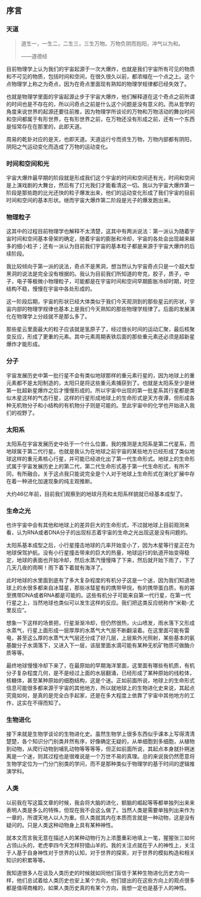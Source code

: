 ## 序言

### 天道

> 道生一，一生二，二生三，三生万物。万物负阴而抱阳，冲气以为和。
>
> ——道德经

目前物理学上认为我们的宇宙起源于一次大爆炸，也就是我们宇宙所有可见的物质和不可见的物质，包括时间和空间，在很久很久以前，都浓缩在一个点之上。这个点物理学上称之为奇点，因为在奇点里面现有熟知的物理学规律都已经失效了。

也就是物理学里面的宇宙起源止步于宇宙大爆炸，他们解释道在这个奇点之前所谓的时间也是不存在的，所以问奇点之前是什么这个问题是没有意义的。而从哲学的角度来说世界的起源还要往前推，因为物理学所谈论的万物和万物活动的舞台时间和空间都属于有形世界，在有形世界之前，在万物还没有形成之前，还有一个东西是恒常存在在那里的，此即天道。

周易的乾卦对应的是天，也即天道。天道运行兮而资生万物，万物内部都有阴阳，阴阳之气运动变化而造成了万物的运动变化。

### 时间和空间和光
宇宙大爆炸最早期的阶段就是形成我们这个宇宙的时间和空间还有光，时间和空间是上演戏剧的大舞台，然后有了灯光我们才能看清这一切。我以为宇宙大爆炸第一阶段是那些跑的比光还快的粒子爆发出来，他们的运动变化形成了我们宇宙的目前时间和空间的基本形状。继而宇宙大爆炸第二阶段是光子的爆发跑出来。

### 物理粒子
这其中的过程目前物理学也解释不太清楚，这其中有两派说法：第一派认为随着宇宙时间和空间基本骨架的确定，随着宇宙的膨胀和冷却，宇宙的各处会出现越来越多的细小粒子；还有一派认为目前我们宇宙的基本粒子都是来源于宇宙大爆炸的后续阶段。

我比较倾向于第一派的说法，奇点不是黑洞，想当然认为宇宙奇点只是一个超大型黑洞的说法是完全没有根据的。我认为目前我们所知道的夸克，胶子，质子，中子，电子等极微小物理粒子，可能都是在宇宙时间和空间早期膨胀冷却时期，时空结构不稳，慢慢在宇宙中各处形成的。

这一阶段后期，宇宙的形状已经大体类似于我们今天观测到的那些星云的形状，宇宙内部的物理学规律也基本上是我们今天熟知的那些物理学规律了。后面的发展演化在物理学上分歧就不是那么多了。

那些星云里面最大的粒子应该就是氢原子了，经过很长时间的运动汇聚，最后核聚变反应，形成了更重的元素。其中元素周期表铁后面的那些重元素还必须是超新星爆炸才能形成。

### 分子
宇宙发展历史中第一批行星不会有类似地球那样的重元素行星的，因为地球上的重元素都不是太阳制造的，太阳只是将这些重元素捕获到了。也就是太阳系至少是继第一批超新星爆炸之后才慢慢形成的。所以宇宙中出现的第一批星系其行星都是类似木星这样的气态行星，这样的行星形成地球上的生命形式是天方夜谭，但形成各种无机物分子和小结构的有机物分子则是可能的。至此宇宙中的化学也开始进入我们的视野了。

### 太阳系
太阳系在宇宙发展历史中处于一个什么位置，我的推测是太阳系是第二代星系，而地球属于第二代行星。也就是我认为在地球之前宇宙的某些地方已经形成了类似地球这样的重元素核心行星，并可能已经进化出了第一代生命形式。地球上的生命形式属于宇宙发展历史上的第二代，第二代生命形式基于第一代生命形式，有所不同，有所融合。关于这点我只能说完全是个人对于地球上生命形式在演化扩展中存在着一种进化加速现象的纯主观推断。

大约46亿年前，目前我们观察到的地球月亮和太阳系样貌就已经基本成型了。

### 生命之光
也许宇宙中会有其他和地球上的差异巨大的生命形式，不过就地球上目前观测来看，认为RNA或者DNA分子的出现标志着宇宙的生命之光出现这是没有问题的。

太阳系基本成型之后，小行星撞击地球的几率开始变小了，因为木星等行星正在为地球保驾护航。没有小行星撞击带来的巨大的热量，地球运行的轨道开始变得稳定，地球的表面也开始冷却，然后水蒸汽慢慢降了下来，然后就开始下雨了，下了几天几夜的雨啊！雨下着下着就有海洋了。

此时地球的水里面到底有了多大复杂程度的有机分子这是一个迷，因为我们知道地球上的水很多都来自冰彗星，那些冰彗星有的携带甲烷，有的携带蛋白质，有的甚至携带DNA或者RNA都是可能的。这些有机分子可能来自第一代行星，在第一代行星之上，当然地球也类似可以发生这样的反应。我们把这类反应统称作“米勒-尤里反应”。

想象一下这样的场景把，行星渐渐冷却，但仍然很热，火山喷发，雨水落下又形成水蒸气，行星上面形成一层厚厚的水蒸气大气层不断翻滚着。在这里面可能有雷电，甚至这么厚的水蒸气大气层还分成了好几层，上层紫外光照射，某些基本的氨基酸分子水滴落下，又进入下一层，该层里面水滴可能有某种无机矿物质可做酶介质等等。

最终地球慢慢冷却下来了，在最原始的早期海洋里面，这里面有哪些有机质，有机分子复杂程度几何，是不是经过上面的水层翻涌，已经形成了某种原始的线粒体，核糖体，甚至某种原始的细胞结构，这是个迷。正如前面所说，地球上的生命形式信息可能很多都来源于宇宙的其他地方，所以就地球上的生物进化史来说，其起点究竟如何，是真的是完全白手起家，还是在多大程度上依靠了宇宙中其他地方的工作，这实在不得而知了。

### 生物进化
接下来就是生物学谈论的生物进化史。虽然生物学上很多东西似乎课本上写得清清楚楚，各个知识分门别类井然有序，好像确定无疑的，从单细胞到多细胞，从植物到动物，从爬行动物到哺乳动物等等等等，但正如前面所说，其起点本身就扑朔迷离是一个迷，则其过程也是很难说是一个万世不易的真理。总的来说我仍然愿意将生物学定位为一门分门别类的学问，而不是那种类似于物理学的基于时间的逻辑推演学科。

### 人类
以前我在写这篇文章的时候，我会将大脑的进化，额脑的崛起等等都单独列出来来表明人类是多么的特殊，但现在我不会这么做了。当然人类是需要单独列出来作为一章的，所谓天地人以人为重。但人类就其内在本质而言就是一种动物，这是没有疑问的。只是人类这种动物身上具有某种神性。

就本文而言我无意在描述人的某种动物行为上浓墨重彩地填上一笔，猩猩张三如何占领山头的，老虎李四今天怎样狩猎山羊的。我的关注点就在于人的神性上，关注于人基于自身神性对于世界的认知，对于世界的探索，对于世界的模拟构造和相关知识的积累等等。

我知道很多人在谈及人类历史的时候就如同他们盲信于某种生物进化历史方向一样，他们总试着给人类历史也安上某个方向，他们提出的在这些方向上的观点很多都是值得商榷的，如果人类历史真的有某个方向，我想一定也是基于人的神性。